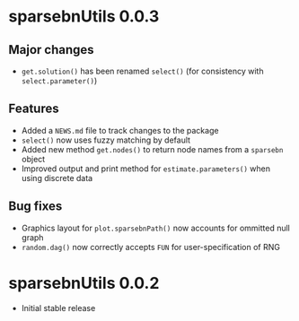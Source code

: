 # sparsebnUtils 0.0.3

## Major changes

* `get.solution()` has been renamed `select()` (for consistency with `select.parameter()`)

## Features

* Added a `NEWS.md` file to track changes to the package
* `select()` now uses fuzzy matching by default
* Added new method `get.nodes()` to return node names from a `sparsebn` object
* Improved output and print method for `estimate.parameters()` when using discrete data

## Bug fixes

* Graphics layout for `plot.sparsebnPath()` now accounts for ommitted null graph
* `random.dag()` now correctly accepts `FUN` for user-specification of RNG

# sparsebnUtils 0.0.2

* Initial stable release

